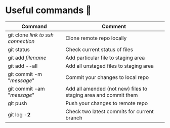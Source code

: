 # Useful commands :panda_face:
Command | Comment
--------|--------
git clone *link to ssh connection* | Clone remote repo locally
git status | Check current status of files
git add *filename* | Add particular file to staging area
git add --all | Add all unstaged files to staging area
git commit -m "*message*" | Commit your changes to local repo
git commit -am "*message*" | Add all amended (not new) files to staging area and commit them
git push | Push your changes to remote repo
git log -**2** | Check two latest commits for current branch

